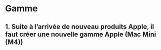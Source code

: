# Gamme

## 1. Suite à l’arrivée de nouveau produits Apple, il faut créer une nouvelle gamme Apple (Mac Mini (M4))
